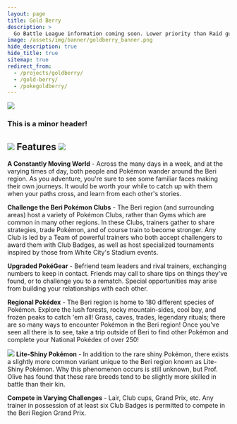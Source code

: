 ```yaml
---
layout: page
title: Gold Berry
description: >
  Go Battle League information coming soon. Lower priority than Raid guides and teambuilding.
image: /assets/img/banner/goldberry_banner.png
hide_description: true
hide_title: true
sitemap: true
redirect_from:
  - /projects/goldberry/
  - /gold-berry/
  - /pokegoldberry/
---
```


![](http://matohub.com/assets/img/banner/goldberry_banner.png)
### This is a minor header!

## ![](http://matohub.com/assets/img/goldberry/pichu.png) Features ![](http://matohub.com/assets/img/goldberry/oddish_lite.png)
**A Constantly Moving World** - Across the many days in a week, and at the varying times of day, both people and Pokémon wander around the Beri region. As you adventure, you're sure to see some familiar faces making their own journeys. It would be worth your while to catch up with them when your paths cross, and learn from each other's stories.

**Challenge the Beri Pokémon Clubs** - The Beri region (and surrounding areas) host a variety of Pokémon Clubs, rather than Gyms which are common in many other regions. In these Clubs, trainers gather to share strategies, trade Pokémon, and of course train to become stronger. Any Club is led by a Team of powerful trainers who both accept challengers to award them with Club Badges, as well as host specialized tournaments inspired by those from White City's Stadium events.

**Upgraded PokéGear** - Befriend team leaders and rival trainers, exchanging numbers to keep in contact. Friends may call to share tips on things they've found, or to challenge you to a rematch. Special opportunities may arise from building your relationships with each other.

**Regional Pokédex** - The Beri region is home to 180 different species of Pokémon. Explore the lush forests, rocky mountain-sides, cool bay, and frozen peaks to catch 'em all! Grass, caves, trades, legendary rituals; there are so many ways to encounter Pokémon in the Beri region! Once you've seen all there is to see, take a trip outside of Beri to find other Pokémon and complete your National Pokédex of over 250!

![](http://matohub.com/assets/img/banner/lite_shiny.png)
**Lite-Shiny Pokémon** - In addition to the rare shiny Pokémon, there exists a slightly more common variant unique to the Beri region known as Lite-Shiny Pokémon. Why this phenomenon occurs is still unknown, but Prof. Olive has found that these rare breeds tend to be slightly more skilled in battle than their kin.

**Compete in Varying Challenges** - Lair, Club cups, Grand Prix, etc. Any trainer in possession of at least six Club Badges is permitted to compete in the Beri Region Grand Prix.
